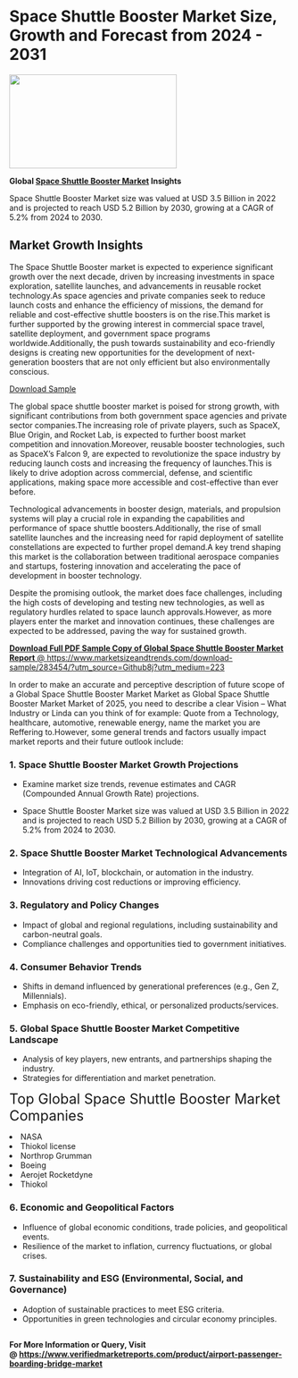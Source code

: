 <H1>Space Shuttle Booster Market Size, Growth and Forecast from 2024 - 2031</H1><img class="aligncenter size-medium wp-image-584254" src="https://thirdeyenews.in/wp-content/uploads/2024/09/Global-Market-Research-300x168.jpeg" alt="" width="300" height="168" /><p><strong>Global&nbsp;<a href="https://www.marketsizeandtrends.com/download-sample/283454/?utm_source=Github8j?utm_medium=223">Space Shuttle Booster Market</a> Insights</strong></p><p>Space Shuttle Booster Market size was valued at USD 3.5 Billion in 2022 and is projected to reach USD 5.2 Billion by 2030, growing at a CAGR of 5.2% from 2024 to 2030.</p><p><h2>Market Growth Insights</h2> <p>The Space Shuttle Booster market is expected to experience significant growth over the next decade, driven by increasing investments in space exploration, satellite launches, and advancements in reusable rocket technology.As space agencies and private companies seek to reduce launch costs and enhance the efficiency of missions, the demand for reliable and cost-effective shuttle boosters is on the rise.This market is further supported by the growing interest in commercial space travel, satellite deployment, and government space programs worldwide.Additionally, the push towards sustainability and eco-friendly designs is creating new opportunities for the development of next-generation boosters that are not only efficient but also environmentally conscious.</p> <p><a href="https://www.example.com/download-sample" target="_blank">Download Sample</a></p> <p>The global space shuttle booster market is poised for strong growth, with significant contributions from both government space agencies and private sector companies.The increasing role of private players, such as SpaceX, Blue Origin, and Rocket Lab, is expected to further boost market competition and innovation.Moreover, reusable booster technologies, such as SpaceX’s Falcon 9, are expected to revolutionize the space industry by reducing launch costs and increasing the frequency of launches.This is likely to drive adoption across commercial, defense, and scientific applications, making space more accessible and cost-effective than ever before.</p> <p>Technological advancements in booster design, materials, and propulsion systems will play a crucial role in expanding the capabilities and performance of space shuttle boosters.Additionally, the rise of small satellite launches and the increasing need for rapid deployment of satellite constellations are expected to further propel demand.A key trend shaping this market is the collaboration between traditional aerospace companies and startups, fostering innovation and accelerating the pace of development in booster technology.</p> <p>Despite the promising outlook, the market does face challenges, including the high costs of developing and testing new technologies, as well as regulatory hurdles related to space launch approvals.However, as more players enter the market and innovation continues, these challenges are expected to be addressed, paving the way for sustained growth.</p> <p><a href="https://www.example.com/get-more" target="_blank"></p><p><span class=""><strong>Download Full PDF Sample Copy of Global Space Shuttle Booster Market Report</strong> @ <a href="https://www.marketsizeandtrends.com/download-sample/283454/?utm_source=Github8j?utm_medium=223" target="_blank">https://www.marketsizeandtrends.com/download-sample/283454/?utm_source=Github8j?utm_medium=223</a></span></p><p>In order to make an accurate and perceptive description of future scope of a Global&nbsp;Space Shuttle Booster Market Market as Global&nbsp;Space Shuttle Booster Market Market of 2025, you need to describe a clear Vision &ndash; What Industry or Linda can you think of for example: Quote from a Technology, healthcare, automotive, renewable energy, name the market you are Reffering to.However, some general trends and factors usually impact market reports and their future outlook include:</p><h3>1.&nbsp;<strong>Space Shuttle Booster Market Growth Projections</strong></h3><ul><li>Examine market size trends, revenue estimates and CAGR (Compounded Annual Growth Rate) projections.</li><li><p>Space Shuttle Booster Market size was valued at USD 3.5 Billion in 2022 and is projected to reach USD 5.2 Billion by 2030, growing at a CAGR of 5.2% from 2024 to 2030.</p></li></ul><h3>2.&nbsp;<strong>Space Shuttle Booster Market Technological Advancements</strong></h3><ul><li>Integration of AI, IoT, blockchain, or automation in the industry.</li><li>Innovations driving cost reductions or improving efficiency.</li></ul><h3>3.&nbsp;<strong>Regulatory and Policy Changes</strong></h3><ul><li>Impact of global and regional regulations, including sustainability and carbon-neutral goals.</li><li>Compliance challenges and opportunities tied to government initiatives.</li></ul><h3>4.&nbsp;<strong>Consumer Behavior Trends</strong></h3><ul><li>Shifts in demand influenced by generational preferences (e.g., Gen Z, Millennials).</li><li>Emphasis on eco-friendly, ethical, or personalized products/services.</li></ul><h3>5.&nbsp;<strong>Global Space Shuttle Booster Market Competitive Landscape</strong></h3><ul><li>Analysis of key players, new entrants, and partnerships shaping the industry.</li><li>Strategies for differentiation and market penetration.</li></ul><p data-pm-slice="1 1 []"><span style="color: inherit; font-family: inherit; font-size: 25px;">Top Global Space Shuttle Booster Market Companies</span></p><div class="" data-test-id=""><p><li>NASA</li><li> Thiokol license</li><li> Northrop Grumman</li><li> Boeing</li><li> Aerojet Rocketdyne</li><li> Thiokol</li></p></div><h3>6.&nbsp;<strong>Economic and Geopolitical Factors</strong></h3><ul><li>Influence of global economic conditions, trade policies, and geopolitical events.</li><li>Resilience of the market to inflation, currency fluctuations, or global crises.</li></ul><h3>7.&nbsp;<strong>Sustainability and ESG (Environmental, Social, and Governance)</strong></h3><ul><li>Adoption of sustainable practices to meet ESG criteria.</li><li>Opportunities in green technologies and circular economy principles.</li></ul><h2><strong style="font-size: 14px;">For More Information or Query, Visit @&nbsp;</strong><a style="background-color: #ffffff; font-size: 14px;" href="https://www.marketsizeandtrends.com/report/space-shuttle-booster-market/" target="_blank">https://www.verifiedmarketreports.com/product/airport-passenger-boarding-bridge-market</a></h2>